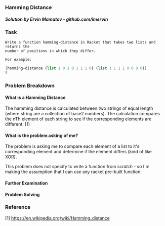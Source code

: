 ### Hamming Distance
##### Solution by Ervin Mamutov - github.com/imervin

### Task

    Write a function hamming-distance in Racket that takes two lists and returns the
    number of positions in which they differ.
    
    For example:
```scheme
(hamming-distance (list 1 0 1 0 1 1 1 0) (list 1 1 1 1 0 0 0 0))
5
```

### Problem Breakdown

#### What is a Hamming Distance
The hamming distance is calculated between two strings of equal length (where string are a collection of base2 numbers). The calculation compares the nTh element of each string to see if the corresponding elements are different. [1]

#### What is the problem asking of me?
The problem is asking me to compare each element of a list to it's corresponding element and determine if the element differs (kind of like XOR). 

This problem does not specify to write a function from *scratch* - so I'm making the assumption that I can use any racket pre-built function.

#### Further Examination

#### Problem Solving

### Reference
[1] https://en.wikipedia.org/wiki/Hamming_distance

